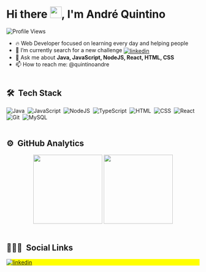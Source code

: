 <h1 align="left">Hi there <img src="https://raw.githubusercontent.com/kaueMarques/kaueMarques/master/hi.gif" width="30px" height="30px">, I'm André Quintino</h1>
<p align="left"> <img src="https://komarev.com/ghpvc/?username=quintioandre&color=yellow" alt="Profile Views" /> </p>

- 🔥 Web Developer focused on learning every day and helping people
- 🔭 I’m currently search for a new challenge <a href="https://linkedin.com/in/pandrequintino" target="_blank">
  <img align="center" src="https://img.shields.io/badge/-LinkedIn-05122A?style=flat&logo=linkedin" alt="linkedin"/></a>
- 💬 Ask me about **Java, JavaScript, NodeJS, React, HTML, CSS**
- 📫 How to reach me: @quintinoandre
<br><br>
## 🛠 &nbsp;Tech Stack

![Java](https://img.shields.io/badge/Java-ED8B00?style=for-the-badge&logo=java&logoColor=whit)&nbsp;
![JavaScript](https://img.shields.io/badge/JavaScript-323330?style=for-the-badge&logo=javascript&logoColor=F7DF1E)&nbsp;
![NodeJS](https://img.shields.io/badge/Node.js-43853D?style=for-the-badge&logo=node.js&logoColor=white)&nbsp;
![TypeScript](https://img.shields.io/badge/TypeScript-007ACC?style=for-the-badge&logo=typescript&logoColor=white)&nbsp;
![HTML](https://img.shields.io/badge/HTML-239120?style=for-the-badge&logo=html5&logoColor=white)&nbsp;
![CSS](https://img.shields.io/badge/CSS-239120?&style=for-the-badge&logo=css3&logoColor=white)&nbsp;
![React](https://img.shields.io/badge/React-20232A?style=for-the-badge&logo=react&logoColor=61DAFB)&nbsp;
![Git](https://img.shields.io/badge/Git-E34F26?style=for-the-badge&logo=git&logoColor=white)&nbsp;
![MySQL](https://img.shields.io/badge/MySQL-00000F?style=for-the-badge&logo=mysql&logoColor=white)&nbsp;
<br><br>

## ⚙️ &nbsp;GitHub Analytics

<div align="center">
<img height="180em" src="https://github-readme-stats.vercel.app/api?username=quintinoandre&include_all_commits=true&count_private=true&show_icons=true&theme=dracula" />
<img height="180em" src="https://github-readme-stats.vercel.app/api/top-langs/?username=quintinoandre&layout=compact&theme=dracula" />
</div>
<br>

## 👨🏽‍🦲 &nbsp;Social Links

<div  style="background:yellow">
<a href="https://linkedin.com/in/pandrequintino" target="_blank">
  <img align="center" src="https://img.shields.io/badge/-LinkedIn-05122A?style=flat&logo=linkedin" alt="linkedin"/>
</a>
</div>

<!--
**quintinoandre/quintinoandre** is a ✨ _special_ ✨ repository because its `README.md` (this file) appears on your GitHub profile.

Here are some ideas to get you started:

- 🔭 I’m currently working on ...
- 🌱 I’m currently learning ...
- 👯 I’m looking to collaborate on ...
- 🤔 I’m looking for help with ...
- 💬 Ask me about ...
- 📫 How to reach me: ...
- 😄 Pronouns: ...
- ⚡ Fun fact: ...
-->
